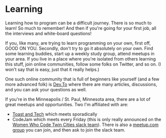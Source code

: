 # Learning

Learning how to program can be a difficult journey. There is so much to learn! So much to remember! And then if you're going for your first job, all the interviews and white-board questions!

If you, like many, are trying to learn programming on your own, first off, GOOD ON YOU. Secondly, don't try to go it absolutely on your own. Find some learning buddies, start up a weekly study group, attend meetups in your area. If you live in a place where you're isolated from others learning this stuff, join online communities, follow some folks on Twitter, and so on. \(I won't say that is easy, just that it really helps.\)

One such online community that is full of beginners like yourself \(and a few more advanced folk\) is [Dev.To](https://dev.to/) where there are many articles, discussions, and you can ask your questions as well.

If you're in the Minneapolis / St. Paul, Minnesota area, there are a lot of great meetups and opportunities. Two I'm affiliated with are:

* [Toast and Tech](http://toastand.tech/) which meets sporadically
* CodeJam which meets every Friday \(this is only really announced on the [Women Who Code Twin Cities slack team](https://wwcodetc.slack.com)\). There is also a [meetup.com group](https://www.meetup.com/Women-Who-Code-Twin-Cities/) you can join, and then ask to join the slack team.



